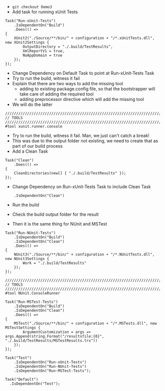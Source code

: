 * `git checkout Demo3`
* Add task for running xUnit Tests

```
Task("Run-xUnit-Tests")
    .IsDependentOn("Build")
    .Does(() =>
{
    XUnit2("./Source/**/bin/" + configuration + "/*.xUnitTests.dll", new XUnit2Settings {
        OutputDirectory = "./.build/TestResults",
        XmlReportV1 = true,
        NoAppDomain = true
    });
});
```

* Change Dependency on Default Task to point at Run-xUnit-Tests Task
* Try to run the build, witness it fail
* Explain that there are two ways to add the missing tool
  * adding to existing package.config file, so that the bootstrapper will take care of adding the required tool
  * adding preprocessor directive which will add the missing tool
* We will do the latter

```
///////////////////////////////////////////////////////////////////////////////
// TOOLS
///////////////////////////////////////////////////////////////////////////////
#tool xunit.runner.console
```

* Try to run the build, witness it fail.  Man, we just can't catch a break!
* This was due to the output folder not existing, we need to create that as part of our build process
* Add a Clean Task

```
Task("Clean")
    .Does(() =>
{
    CleanDirectories(new[] { "./.build/TestResults" });
});
```

* Change Dependency on Run-xUnit-Tests Task to include Clean Task

```
    .IsDependentOn("Clean")
```

* Run the build
* Check the build output folder for the result

* Then it is the same thing for NUnit and MSTest

```
Task("Run-NUnit-Tests")
    .IsDependentOn("Build")
    .IsDependentOn("Clean")
    .Does(() =>
{
    NUnit3("./Source/**/bin/" + configuration + "/*.NUnitTests.dll", new NUnit3Settings {
        Work = "./.build/TestResults"
    });
});
```

```
///////////////////////////////////////////////////////////////////////////////
// TOOLS
///////////////////////////////////////////////////////////////////////////////
#tool NUnit.ConsoleRunner
```

```
Task("Run-MSTest-Tests")
    .IsDependentOn("Build")
    .IsDependentOn("Clean")
    .Does(() =>
{
    MSTest("./Source/**/bin/" + configuration + "/*.MSTests.dll", new MSTestSettings {
        ArgumentCustomization = args => args.Append(string.Format("/resultsfile:{0}", "./.build/TestResults/MSTestResults.trx"))
    });
});
```

```
Task("Test")
    .IsDependentOn("Run-xUnit-Tests")
    .IsDependentOn("Run-NUnit-Tests")
    .IsDependentOn("Run-MSTest-Tests");

Task("Default")
  .IsDependentOn("Test");
```